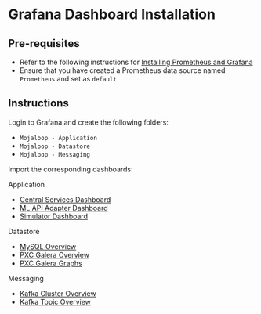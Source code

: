 # Grafana Dashboard Installation

## Pre-requisites

- Refer to the following instructions for [Installing Prometheus and Grafana](../README.md)
- Ensure that you have created a Prometheus data source named `Prometheus` and set as `default`

## Instructions

Login to Grafana and create the following folders:
- `Mojaloop - Application`
- `Mojaloop - Datastore` 
- `Mojaloop - Messaging`

Import the corresponding dashboards:

Application
- [Central Services Dashboard](./grafana-dashboards/mojaloop/dashboard-central-services.json)
- [ML API Adapter Dashboard](./grafana-dashboards/mojaloop/dashboard-ml-adapter.json) 
- [Simulator Dashboard](./grafana-dashboards/mojaloop/dashboard-simulators.json) 

Datastore
- [MySQL Overview](./grafana-dashboards/datastore/dashboard-MySQL%20Overview.json)
- [PXC Galera Overview](./grafana-dashboards/datastore/dashboard-PXC_Galera%20Cluster%20Overview.json)
- [PXC Galera Graphs](./grafana-dashboards/datastore/dashboard-PXC_Galera%20Graphs.json)

Messaging
- [Kafka Cluster Overview](./grafana-dashboards/messaging/dashboard-Kafka%20-%20Cluster%20Overview.json)
- [Kafka Topic Overview](./grafana-dashboards/messaging/dashboard-Kafka%20-%20Topic%20Overview.json)
